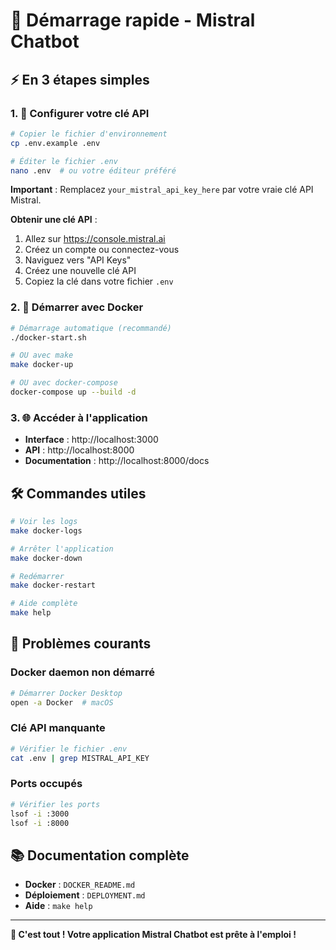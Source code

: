 # 🚀 Démarrage rapide - Mistral Chatbot

## ⚡ En 3 étapes simples

### 1. 🔑 Configurer votre clé API

```bash
# Copier le fichier d'environnement
cp .env.example .env

# Éditer le fichier .env
nano .env  # ou votre éditeur préféré
```

**Important** : Remplacez `your_mistral_api_key_here` par votre vraie clé API Mistral.

**Obtenir une clé API** :
1. Allez sur https://console.mistral.ai
2. Créez un compte ou connectez-vous
3. Naviguez vers "API Keys"
4. Créez une nouvelle clé API
5. Copiez la clé dans votre fichier `.env`

### 2. 🐳 Démarrer avec Docker

```bash
# Démarrage automatique (recommandé)
./docker-start.sh

# OU avec make
make docker-up

# OU avec docker-compose
docker-compose up --build -d
```

### 3. 🌐 Accéder à l'application

- **Interface** : http://localhost:3000
- **API** : http://localhost:8000
- **Documentation** : http://localhost:8000/docs

## 🛠️ Commandes utiles

```bash
# Voir les logs
make docker-logs

# Arrêter l'application
make docker-down

# Redémarrer
make docker-restart

# Aide complète
make help
```

## 🐛 Problèmes courants

### Docker daemon non démarré
```bash
# Démarrer Docker Desktop
open -a Docker  # macOS
```

### Clé API manquante
```bash
# Vérifier le fichier .env
cat .env | grep MISTRAL_API_KEY
```

### Ports occupés
```bash
# Vérifier les ports
lsof -i :3000
lsof -i :8000
```

## 📚 Documentation complète

- **Docker** : `DOCKER_README.md`
- **Déploiement** : `DEPLOYMENT.md`
- **Aide** : `make help`

---

**🎉 C'est tout ! Votre application Mistral Chatbot est prête à l'emploi !**
